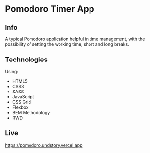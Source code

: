 
# Pomodoro Timer App 

## Info 

A typical Pomodoro application helpful in time management, with the possibility of setting the working time, short and long breaks. 

## Technologies

Using:

* HTML5
* CSS3
* SASS
* JavaScript
* CSS Grid
* Flexbox
* BEM Methodology
* RWD

## Live 

https://pomodoro.undstory.vercel.app


